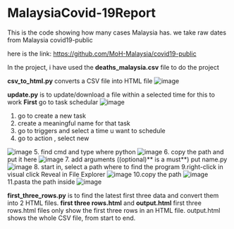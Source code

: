 # MalaysiaCovid-19Report

This is the code showing how many cases Malaysia has. we take raw dates from Malaysia covid19-public

here is the link: https://github.com/MoH-Malaysia/covid19-public

In the project, i have used the **deaths_malaysia.csv** file to do the project

**csv_to_html.py** converts a CSV file into HTML file
![image](https://github.com/jingxianthong/MalaysiaCovid-19Report/assets/77329585/0b91d7b4-2f7a-48aa-b461-240285c88b46)


**update.py** is to update/download a file within a selected time
for this to work 
**First** go to task schedular
![image](https://github.com/jingxianthong/MalaysiaCovid-19Report/assets/77329585/258c5d44-e6cd-4510-8eba-c1ad20bdebd6)
1. go to create a new task
2. create a meaningful name for that task
3. go to triggers and select a time u want to schedule
4. go to action , select new

![image](https://github.com/jingxianthong/MalaysiaCovid-19Report/assets/77329585/2810b0f7-cead-4585-a6ec-b72f3aafb35f)
5. find cmd and type where python
![image](https://github.com/jingxianthong/MalaysiaCovid-19Report/assets/77329585/d9f69e07-c584-4d28-89f1-2302b087bceb)
6. copy the path and put it here
![image](https://github.com/jingxianthong/MalaysiaCovid-19Report/assets/77329585/4bbd948f-eda9-44a2-8d83-d8a41851b985)
7. add arguments ((optional)** is a must**) put name.py
![image](https://github.com/jingxianthong/MalaysiaCovid-19Report/assets/77329585/9e1ade46-6dce-4fb5-9ac0-2e62cf0c0131)
8. start in, select a path where to find the program
9.right-click in visual click Reveal in File Explorer
![image](https://github.com/jingxianthong/MalaysiaCovid-19Report/assets/77329585/d61bfd4d-3e69-4394-9639-b1b5fad36e25)
10.copy the path 
![image](https://github.com/jingxianthong/MalaysiaCovid-19Report/assets/77329585/21725052-3741-4e0f-b131-5c7864840632)
11.pasta the path inside
![image](https://github.com/jingxianthong/MalaysiaCovid-19Report/assets/77329585/ffa18b32-f406-4c45-b157-196429c5589e)






**first_three_rows.py** is to find the latest first three data  and convert them into 2 HTML files. **first three rows.html**  and **output.html**
first three rows.html files only show the first three rows in an HTML file.
output.html shows the whole CSV file, from start to end.

